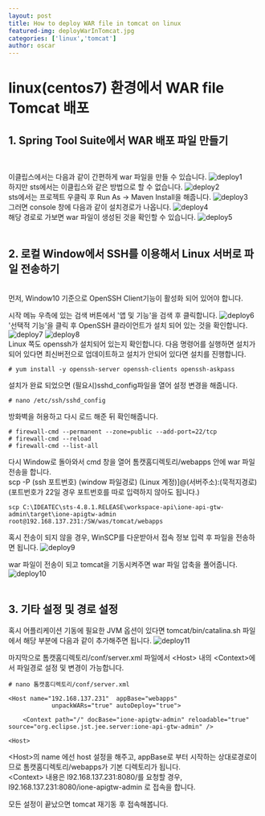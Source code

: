 ```yaml
---
layout: post
title: How to deploy WAR file in tomcat on linux
featured-img: deployWarInTomcat.jpg
categories: ['linux','tomcat']
author: oscar
---
```


# linux(centos7) 환경에서 WAR file Tomcat 배포

## 1. Spring Tool Suite에서 WAR 배포 파일 만들기
<br>

이클립스에서는 다음과 같이 간편하게 war 파일을 만들 수 있습니다.
![deploy1](../image/oscar/2021-05-20_deploy/1.png)
<br>
하지만 sts에서는 이클립스와 같은 방법으로 할 수 없습니다.
![deploy2](../image/oscar/2021-05-20_deploy/2.png)
<br>
sts에서는 프로젝트 우클릭 후 Run As -> Maven Install을 해줍니다.
![deploy3](../image/oscar/2021-05-20_deploy/3.png)
<br>
그러면 console 창에 다음과 같이 설치경로가 나옵니다.
![deploy4](../image/oscar/2021-05-20_deploy/4.png)
<br>
해당 경로로 가보면 war 파일이 생성된 것을 확인할 수 있습니다.
![deploy5](../image/oscar/2021-05-20_deploy/5.png)
<br><br>

## 2. 로컬 Window에서 SSH를 이용해서 Linux 서버로 파일 전송하기
<br>
먼저, Window10 기준으로 OpenSSH Client기능이 활성화 되어 있어야 합니다. 

시작 메뉴 우측에 있는 검색 버튼에서 '앱 및 기능'을 검색 후 클릭합니다.
![deploy6](../image/oscar/2021-05-20_deploy/6.png)
<br>
'선택적 기능'을 클릭 후 OpenSSH 클라이언트가 설치 되어 있는 것을 확인합니다.
![deploy7](../image/oscar/2021-05-20_deploy/7.png)
![deploy8](../image/oscar/2021-05-20_deploy/8.png)
<br>
Linux 쪽도 openssh가 설치되어 있는지 확인합니다. 다음 명령어를 실행하면 설치가 되어 있다면 최신버전으로 업데이트하고 설치가 안되어 있다면 설치를 진행합니다.
```
# yum install -y openssh-server openssh-clients openssh-askpass
```

설치가 완료 되었으면 (필요시)sshd_config파일을 열어 설정 변경을 해줍니다.
```
# nano /etc/ssh/sshd_config
```

방화벽을 허용하고 다시 로드 해준 뒤 확인해줍니다.
```
# firewall-cmd --permanent --zone=public --add-port=22/tcp
# firewall-cmd --reload
# firewall-cmd --list-all
```

다시 Window로 돌아와서 cmd 창을 열어 톰캣홈디렉토리/webapps 안에 war 파일 전송을 합니다.<br>
scp -P (ssh 포트번호) (window 파일경로) (Linux 계정)]@(서버주소):(묵적지경로)<br>
(포트번호가 22일 경우 포트번호를 따로 입력하지 않아도 됩니다.)
```
scp C:\IDEATEC\sts-4.8.1.RELEASE\workspace-api\ione-api-gtw-admin\target\ione-apigtw-admin root@192.168.137.231:/SW/was/tomcat/webapps 
```

혹시 전송이 되지 않을 경우, WinSCP를 다운받아서 접속 정보 입력 후 파일을 전송하면 됩니다. 
![deploy9](../image/oscar/2021-05-20_deploy/9.png)
<br>

war 파일이 전송이 되고 tomcat을 기동시켜주면 war 파일 압축을 풀어줍니다. 
![deploy10](../image/oscar/2021-05-20_deploy/10.png)
<br><br>

## 3. 기타 설정 및 경로 설정

혹시 어플리케이션 기동에 필요한 JVM 옵션이 있다면 tomcat/bin/catalina.sh 파일에서 해당 부분에 다음과 같이 추가해주면 됩니다.
![deploy11](../image/oscar/2021-05-20_deploy/11.png)

마지막으로 톰캣홈디렉토리/conf/server.xml 파일에서 &lt;Host&gt; 내의 &lt;Context&gt;에서 파일경로 설정 및 변경이 가능합니다.

```
# nano 톰캣홈디렉토리/conf/server.xml
```

```
<Host name="192.168.137.231"  appBase="webapps"
            unpackWARs="true" autoDeploy="true">

    <Context path="/" docBase="ione-apigtw-admin" reloadable="true" source="org.eclipse.jst.jee.server:ione-api-gtw-admin" />    

<Host>            
```
&lt;Host&gt;의 name 에선 host 설정을 해주고, appBase로 부터 시작하는 상대로경로이므로 톰캣홈디렉토리/webapps가 기본 디렉토리가 됩니다.<br>
&lt;Context&gt; 내용은 l92.168.137.231:8080/를 요청할 경우, l92.168.137.231:8080/ione-apigtw-admin 로 접속을 합니다.
<br>

모든 설정이 끝났으면 tomcat 재기동 후 접속해봅니다.








